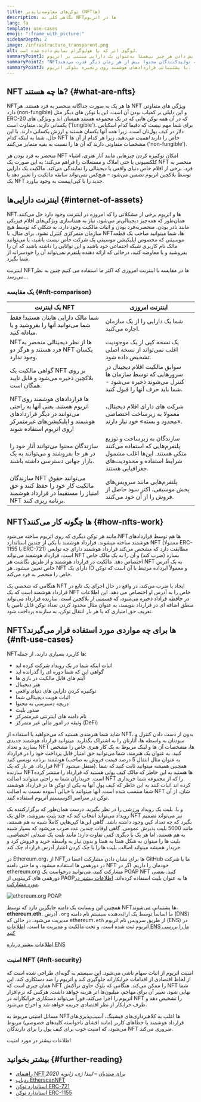 ```yaml
---
title: توکن‌های معاوضه‌ناپذیر (NFTها)
description: نگاهی کلی به NFTها در اتریوم
lang: fa
template: use-cases
emoji: ":frame_with_picture:"
sidebarDepth: 2
image: /infrastructure_transparent.png
alt: لوگوی اتر که با هولوگرام نمایش داده شده‌ است.
summaryPoint1: راهی برای نمایش دادن هر چیز بی‌همتا به‌عنوان یک دارایی مبتنی بر اتریوم.
summaryPoint2: "‏NFTها به تولیدکنندگان محتوا بیش از هر زمان دیگر قدرت می‌دهند."
summaryPoint3: با پشتیبانی قراردادهای هوشمند روی زنجیره‌ بلوکی اتریوم.
---
```


## NFT ها چه هستند? \{#what-are-nfts}

NFTها هر یک به صورت جداگانه منحصر به فرد هستند. هر NFT ویژگی های متفاوتی دارد (non-fungible) و این دلیلی بر کمیاب بودن آن است. این با توکن های دیگر مثل ERC-20 که در آن همه توکن هایی که در یک مجموعه هستند همسان اند و ویژگی های یکسانی دارند، متفاوت است ('fungible'). برای شما مهم نیست که دقیقا کدام اسکناس دلار در کیف پول‌تان است، زیرا همه آنها یکسان هستند و ارزش یکسانی دارند. با این حال، شما به اینکه کدام NFT خاص را دارید _اهمیت_ می‌دهید، زیرا هر کدام از آن ها مشخصات متفاوتی دارند که آن ها را نسبت به بقیه متمایز می‌کنند ('non-fungible').

منحصر به فرد بودن هر NFT امکان توکنیزه کردن چیزهایی مانند آثار هنری، اشیاء کلکسیونی یا حتی املاک و مستغلات را فراهم می‌کند؛ به این صورت یک NFT منحصر به فرد، برخی از اقلام خاص دنیای واقعی یا دیجیتالی را نمایندگی می‌کند. مالکیت یک دارایی توسط بلاکچین اتریوم تضمین می‌شود – هیچ‌کس نمی‌تواند سابقه‌ مالکیت را تغییر دهد یا یک NFT جدید را با کپی/پیست به وجود بیاورد.

<YouTube id="Xdkkux6OxfM" />

## اینترنت دارایی‌ها \{#internet-of-assets}

NFTها و اتریوم برخی از مشکلاتی را که امروزه در اینترنت وجود دارد حل می‌کنند. همان‌طور که همه‌چیز دیجیتالی‌تر می‌شود، نیاز به همتاسازی ویژگی‌های اقلام فیزیکی مانند نادر بودن، منحصربه‌فرد بودن و اثبات مالکیت وجود دارد، به شکلی که توسط هیچ سازمان متمرکزی کنترل نشود. برای مثال، با NFTها، شما میتوانید صاحب یک قطعه موسیقی که مخصوص اپلیکیشن موسیقی یک شرکت خاص نیست باشید، یا می‌توانید مالک نام کاربری شبکه اجتماعی خود باشید و این توانایی را داشته باشید که آن را بفروشید و یا معاوضه کنید، درحالی که ارائه دهنده پلتفرم نمی‌تواند آن را خودسرانه از شما بگیرد.

اینترنت NFTها در مقایسه با اینترنت امروزی که اکثر ما استفاده می کنیم چنین به نظر می‌رسد...

### یک مقایسه \{#nft-comparison}

| یک اینترنت NFT                                                                                                                                     | اینترنت امروزی                                                                                                                        |
| -------------------------------------------------------------------------------------------------------------------------------------------------- | ------------------------------------------------------------------------------------------------------------------------------------- |
| شما مالک دارایی هایتان هستید! فقط شما می‌توانید آنها را بفروشید و یا مبادله کنید.                                                                  | شما یک دارایی را از یک سازمان اجاره می‌کنید.                                                                                          |
| NFTها از نظر دیجیتالی منحصر به فرد هستند و هرگز دو NFT یکسان وجود ندارد.                                                                           | یک نسخه کپی از یک موجودیت اغلب نمی‌تواند از نسخه اصلی تشخیص داده شود.                                                                 |
| گواهی مالکیت یک NFT بر روی بلاکچین ذخیره می‌شود و قابل تایید همگان است.                                                                            | سوابق مالکیت اقلام دیجیتال در سرورهایی که توسط سازمان ها کنترل می‌شوند ذخیره می‌شود - شما باید حرف آنها را قبول کنید.                 |
| NFTها قراردادهای هوشمند روی اتریوم هستند. یعنی آنها به راحتی می‌توانند در دیگر قراردادهای هوشمند و اپلیکیشن‌های غیرمتمرکز روی اتریوم استفاده شوند! | شرکت‌ های دارای اقلام دیجیتال، معمولا به زیرساخت اختصاصی «محدود و بسته» خود نیاز دارند.                                               |
| سازندگان محتوا می‌توانند آثار خود را در هر جا بفروشند و می‌توانند به یک بازار جهانی دسترسی داشته باشند.                                            | سازندگان به زیرساخت و توزیع پلتفرم‌هایی که استفاده می‌کنند متکی هستند. این‌ها اغلب مشمول شرایط استفاده و محدودیت‌های جغرافیایی هستند. |
| سازندگان NFT می‌توانند حقوق مالکیت کار خود را حفظ کنند و حق امتیاز را مستقیماً در قرارداد هوشمند NFT برنامه ریزی کنند.                             | پلتفرم‌هایی مانند سرویس‌های پخش موسیقی، اکثر سود حاصل از فروش را از آن خود می‌کنند.                                                   |

## NFTها چگونه کار می‌کنند؟ \{#how-nfts-work}

مانند هر توکن دیگری که روی اتریوم ساخته می‌شود،NFTها هم توسط قراردادهای هوشمند ساخته میشوند. قرارداد هوشمند با یکی از چندین استاندارد NFT (معمولا ERC-1155 یا ERC-721) مطابقت دارد که مشخص می‌کند قرارداد هوشمند دارای چه توابعی است. قرارداد هوشمند می‌تواند NFT بسازد (ضرب کند) و آن را به یک مالک خاص اختصاص دهد. مالکیت در قرارداد هوشمند و از طریق نگاشت هر NFT به یک آدرس خاص تعیین میشود. هر NFT دارای یک ID و معمولاً ابرداده مرتبط با آن است که توکن خاص را منحصر به فرد می‌کند.

هنگامی که شخصی یک NFT ایجاد یا ضرب می‌کند، در واقع در حال اجرای یک تابع در قرارداد هوشمند است که یک NFT خاص را به آدرس او اختصاص می دهد. این اطلاعات در حافظه قراداد ذخیره می‌شود، که قسمتی از بلاکچین است. سازنده قرارداد می‌تواند منطق اضافه ای در قرارداد بنویسد، به عنوان مثال محدود کردن تعداد توکن قابل تامین یا تعریف حق امتیازی که با هر بار انتقال توکن، به سازنده پرداخت شود.

## NFTها برای چه مواردی مورد استفاده قرار می‌گیرند؟ \{#nft-use-cases}

NFTها کاربرد بسیاری دارند، از جمله:

- اثبات اینکه شما در یک رویداد شرکت کرده اید
- گواهی این که شما دوره ای را گذرانده اید
- آیتم های قابل مالکیت در بازی ها
- هنر دیجیتال
- توکنیزه کردن دارایی های دنیای واقعی
- اثبات هویت دیجیتالی شما
- دریچه دسترسی به محتوا
- صدور بلیت
- نام دامنه های اینترنتی غیرمتمرکز
- وثیقه در امور مالی غیر متمرکز (DeFi)

شاید شما هنرمندی هستید که می‌خواهید با استفاده از NFT، بدون از دست دادن کنترل و سودتان به واسطه ها، آثارتان را به اشتراک بگذارید. میتوانید قرارداد هوشمند جدیدی بسازید و تعداد NFT ها، مشخصات آن ها و لینک مربوط به یک کار هنری خاص را مشخص کنید. به عنوان یک هنرمند، شما می‌توانید حق امتیاز قابل پرداخت خود را در قرارداد هوشمند برنامه نویسی کنید (به عنوان مثال انتقال 5 درصد قیمت فروش به صاحب قرارداد، هر بار که یک NFT منتقل میشود). همچنین همیشه میتوانید ثابت کنید که شما سازنده NFTها هستید به این خاطر که مالک کیف پولی هستید که قرارداد را منتشر کرده است. خریداران شما به راحتی میتوانند اصالت NFT را که از مجموعه شما خریداری کرده اند اثبات کنند به این خاطر که کیف پول آنها به یکی از توکن ها در قرارداد هوشمند شما منتسب شده است. آنها میتوانند با خیالی آسوده نسبت به اصالت NFT شان، از آن توکن در سراسر اکوسیستم اتریوم استفاده کنند.

و یا، بلیت یک رویداد ورزشی را در نظر بگیرید. درست همان‌طور که برگزارکننده‌ یک رویداد می‌تواند انتخاب کند که چند بلیت بفروشد، خالق یک NFT نیز می‌تواند تصمیم بگیرد که چه تعداد کپی وجود داشته باشد. گاهی این‌ها کپی‌هایی کاملاً شبیه به هم هستند، مانند 5000 بلیت پذیرش عمومی. گاهی اوقات چندین عدد ضرب می‌شود که بسیار شبیه به هم هستند، اما هر یک با دیگری کمی تفاوت دارد؛ مانند بلیت یک صندلی اختصاصی. بلیت ها را میتوان به شکل همتا به همتا و بدون نیاز به واسطه خرید و فروش کرد و خریدار همیشه میتواند اصالت بلیت ها را با چک کردن اعتبار آدرس قرارداد چک کند.

در Ethereum.org، از NFTها برای نشان دادن مشارکت اعضا در GitHub ما یا شرکت در دورهمی ها استفاده میشود، و ما حتی دامنه NFT خودمان را داریم. اگر در ethereum.org مشارکت کنید، می‌توانید درخواست یک POAP NFT کنید. بعضی دورهمی های کریپتویی از PAOPها به عنوان بلیت استفاده کرده‌اند. [اطلاعات بیشتر در مورد مشارکت](/contributing/#poap).

![ethereum.org POAP](./poap.png)

همچنین این وبسایت یک دامنه جایگزین دارد که توسط NFTها پشتیبانی می‌شوند، **ethereum.eth**. آدرس `.org` ما اساساً توسط یک ارائه‌دهنده‌ سیستم نام دامنه (DNS) مدیریت می‌شود، در حالی که ethereum`.eth` از طریق سرویس نام اتریوم (ENS) در اتریوم ثبت شده‌ است. و تحت مالکیت و مدیریت ما است. [اطلاعات ENS ما را بررسی کنید](https://app.ens.domains/name/ethereum.eth)

[اطلاعات بیشتر درباره‌ ENS](https://app.ens.domains)

<Divider />

### امنیت NFT \{#nft-security}

امنیت اتریوم از اثبات سهام ناشی می‌شود. این سیستم به گونه‌ای طراحی شده است که از لحاظ اقتصادی از اقدامات خرابکارانه جلوگیری کند و اتریوم را ضد دستکاری کند. این همان چیزی است که NFT را ممکن می‌کند. هنگامی که بلوک حاوی تراکنش NFT شما نهایی شود، تغییر آن برای مهاجم، میلیون‌ها اتر هزینه خواهد داشت. هرکس که نرم‌افزار اتریوم را اجرا می‌کند، فوراً می‌تواند دستکاری خرابکارانه در NFT را تشخیص دهد و طرف خرابکار از نظر اقتصادی جریمه خواهد شد و اخراج می‌شود.

مسائل امنیتی مربوط به NFTها اغلب به کلاهبرداری‌های فیشینگ، آسیب‌پذیری‌های قرارداد هوشمند یا خطاهای کاربر (مانند افشای ناخواسته کلیدهای خصوصی) مربوط می‌شود، که امنیت خوب برای کیف پول را برای دارندگان NFT ضروری می‌کند.

<ButtonLink to="/security/">
  اطلاعات بیشتر در مورد امنیت
</ButtonLink>

## بیشتر بخوانید \{#further-reading}

- [راهنمای NFT برای مبتدیان](https://linda.mirror.xyz/df649d61efb92c910464a4e74ae213c4cab150b9cbcc4b7fb6090fc77881a95d) – _لیندا ژی، ژانویه 2020_
- [ردیاب EtherscanNFT](https://etherscan.io/nft-top-contracts)
- [استاندارد توکن ERC-721](/developers/docs/standards/tokens/erc-721/)
- [استاندارد توکن ERC-1155](/developers/docs/standards/tokens/erc-1155/)

<Divider />

<QuizWidget quizKey="nfts" />
